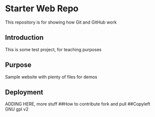 # Starter Web Repo

This repository is for showing how Git and GitHub work

## Introduction
This is some test project, for teaching purposes

## Purpose

Sample website with plenty of files for demos

## Deployment
ADDING HERE,
more stuff 
##How to contribute
fork and pull
##Copyleft
GNU gpl v2
